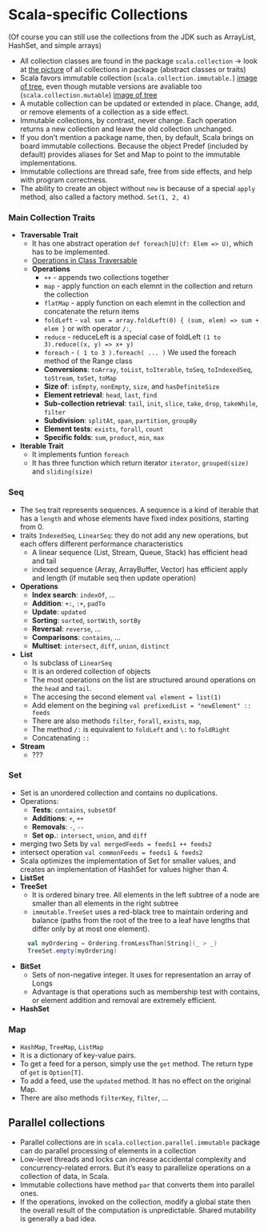 Scala-specific Collections
==============
(Of course you can still use the collections from the JDK such as ArrayList, HashSet, and simple arrays)

- All collection classes are found in the package `scala.collection` -> look at [the picture](https://docs.scala-lang.org/resources/images/collections.png) of all collections in package (abstract classes or traits)
- Scala favors immutable collection (`scala.collection.immutable.`) [image of tree](https://docs.scala-lang.org/resources/images/collections.immutable.png), even though mutable versions are avaliable too (`scala.collection.mutable`) [image of tree](https://docs.scala-lang.org/resources/images/collections.mutable.png)
- A mutable collection can be updated or extended in place. Change, add, or remove elements of a collection as a side effect.
- Immutable collections, by contrast, never change. Each operation returns a new collection and leave the old collection unchanged.
- If you don’t mention a package name, then, by default, Scala brings on board immutable collections. Because the object Predef (included by default) provides aliases for Set and Map to point to the immutable implementations.
- Immutable collections are thread safe, free from side effects, and help with program correctness.
- The ability to create an object without `new` is because of a special `apply` method, also called a factory method. `Set(1, 2, 4)`

### Main Collection Traits
 - **Traversable Trait**
   - It has one abstract operation `def foreach[U](f: Elem => U)`, which has to be implemented.
   - [Operations in Class Traversable](https://docs.scala-lang.org/overviews/collections/trait-traversable.html#operations-in-class-traversable)
   - **Operations**
     - `++` - appends two collections together
     - `map` - apply function on each elemnt in the collection and return the collection
     - `flatMap` - apply function on each elemnt in the collection and concatenate the return items
     - `foldLeft` - `val sum = array.foldLeft(0) { (sum, elem) => sum + elem }` or with operator `/:`, 
     - `reduce` - reduceLeft is a special case of foldLeft `(1 to 3).reduce((x, y) => x+ y)` 
     - `foreach` - `( 1 to 3 ).foreach( ... )` We used the foreach method of the Range class
     - **Conversions**: `toArray`, `toList`, `toIterable`, `toSeq`, `toIndexedSeq`, `toStream`, `toSet`, `toMap`
     - **Size of**: `isEmpty`, `nonEmpty`, `size`, and `hasDefiniteSize`
     - **Element retrieval**: `head`, `last`, `find`
     - **Sub-collection retrieval**: `tail`, `init`, `slice`, `take`, `drop`, `takeWhile`, `filter`
     - **Subdivision**: `splitAt`, `span`, `partition`, `groupBy`
     - **Element tests**: `exists`, `forall`, `count`
     - **Specific folds**: `sum`, `product`, `min`, `max`
 - **Iterable Trait**
   - It implements funtion `foreach`
   - It has three function which return iterator `iterator`, `grouped(size)` and `sliding(size)` 

### Seq
- The `Seq` trait represents sequences. A sequence is a kind of iterable that has a `length` and whose elements have fixed index positions, starting from 0.
- traits `IndexedSeq`, `LinearSeq`: they do not add any new operations, but each offers different performance characteristics
  - A linear sequence (List, Stream, Queue, Stack) has efficient head and tail
  - indexed sequence (Array, ArrayBuffer, Vector) has efficient apply and length (if mutable seq then update operation)
- **Operations** 
  - **Index search**: `indexOf`, ...
  - **Addition**: `+:`, `:+`, `padTo`
  - **Update**: `updated`
  - **Sorting**: `sorted`, `sortWith`, `sortBy`
  - **Reversal**: `reverse`, ...
  - **Comparisons**: `contains`, ...
  - **Multiset**: `intersect`, `diff`, `union`, `distinct`
- **List**
  - Is subclass of `LinearSeq`
  - It is an ordered collection of objects
  - The most operations on the list are structured around operations on the `head` and `tail`.
  - The accesing the second element `val element = list(1)`
  - Add element on the begining `val prefixedList = "newElement" :: feeds`
  - There are also methods `filter`, `forall`, `exists`, `map`,
  - The method `/:` is equivalent to `foldLeft` and `\:` to `foldRight`
  - Concatenating `::`
- **Stream**
  - ???

### Set
- Set is an unordered collection and contains no duplications.
- Operations:
  - **Tests**: `contains`, `subsetOf`
  - **Additions**: `+`, `++`
  - **Removals**: `-`, `--`
  - **Set op.**: `intersect`, `union`, and `diff`
- merging two Sets by `val mergedFeeds = feeds1 ++ feeds2`
- intersect operation `val commonFeeds = feeds1 & feeds2`
- Scala optimizes the implementation of Set for smaller values, and creates an implementation of HashSet for values higher than 4.
- **ListSet**
- **TreeSet**
  - It is ordered binary tree. All elements in the left subtree of a node are smaller than all elements in the right subtree
  - `immutable.TreeSet` uses a red-black tree to maintain ordering and balance (paths from the root of the tree to a leaf have lengths that differ only by at most one element).
  ```scala
    val myOrdering = Ordering.fromLessThan[String](_ > _)
    TreeSet.empty(myOrdering)
  ```
- **BitSet**
  - Sets of non-negative integer. It uses for representation an array of Longs
  - Advantage is that operations such as membership test with contains, or element addition and removal are extremely efficient.
- **HashSet**

### Map
- `HashMap`, `TreeMap`, `ListMap`
- It is a dictionary of key-value pairs.
- To get a feed for a person, simply use the `get` method. The return type of `get` is `Option[T]`.
- To add a feed, use the `updated` method. It has no effect on the original Map.
- There are also methods `filterKey`, `filter`, ...

## Parallel collections
  - Parallel collections are in `scala.collection.parallel.immutable` package can do parallel processing of elements in a collection
  - Low-level threads and locks can increase accidental complexity and concurrency-related errors. But it’s easy to parallelize operations on a collection of data, in Scala.
  - Immutable collections have method `par` that converts them into parallel ones.
  - If the operations, invoked on the collection, modify a global state then the overall result of the computation is unpredictable. Shared mutability is generally a bad idea.
